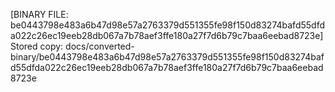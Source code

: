[BINARY FILE: be0443798e483a6b47d98e57a2763379d551355fe98f150d83274bafd55dfda022c26ec19eeb28db067a7b78aef3ffe180a27f7d6b79c7baa6eebad8723e]
Stored copy: docs/converted-binary/be0443798e483a6b47d98e57a2763379d551355fe98f150d83274bafd55dfda022c26ec19eeb28db067a7b78aef3ffe180a27f7d6b79c7baa6eebad8723e
